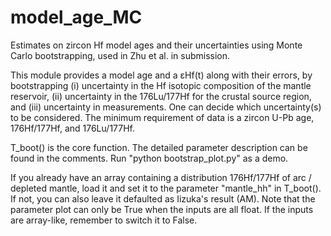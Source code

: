 # model_age_MC
Estimates on zircon Hf model ages and their uncertainties using Monte Carlo bootstrapping, used in Zhu et al. in submission.

This module provides a model age and a εHf(t) along with their errors, by bootstrapping (i) uncertainty in the Hf isotopic composition of the mantle reservoir, (ii) uncertainty in the 176Lu/177Hf for the crustal source region, and (iii) uncertainty in measurements. One can decide which uncertainty(s) to be considered. The minimum requirement of data is a zircon U-Pb age, 176Hf/177Hf, and 176Lu/177Hf.

T_boot() is the core function. The detailed parameter description can be found in the comments. Run "python bootstrap_plot.py" as a demo.

If you already have an array containing a distribution 176Hf/177Hf of arc / depleted mantle, load it and set it to the parameter "mantle_hh" in T_boot(). If not, you can also leave it defaulted as Iizuka's result (AM). Note that the parameter plot can only be True when the inputs are all float. If the inputs are array-like, remember to switch it to False.
